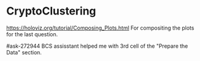 # CryptoClustering

https://holoviz.org/tutorial/Composing_Plots.html
For compositing the plots for the last question.

#ask-272944
BCS assisstant helped me with 3rd cell of the "Prepare the Data" section. 
